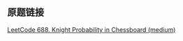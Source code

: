 ## 原题链接

[LeetCode 688. Knight Probability in Chessboard (medium)](https://leetcode-cn.com/problems/knight-probability-in-chessboard/)

